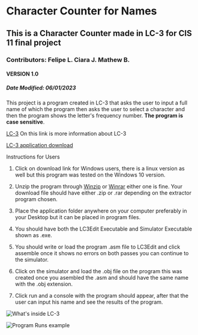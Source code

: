 <!--Headings-->
# Character Counter for Names 
## This is a Character Counter made in LC-3 for CIS 11 final project
### Contributors: Felipe L. Ciara J. Mathew B.
#### VERSION 1.0
##### Date Modified: 06/01/2023
<!--Intro Paragraph-->
This project is a program created in LC-3 that asks the user to input a full name of which the program then asks the user to select a character and then the program shows the letter's frequency number. **The program is case sensitive**.
<!--Links to simulator-->
[LC-3](https://en.wikipedia.org/wiki/Little_Computer_3) On this link is more information about LC-3

[LC-3 application download](https://highered.mheducation.com/sites/0072467509/student_view0/lc-3_simulator.html)

Instructions for Users
1. Click on download link for Windows users, there is a linux version as well but this program was tested on the Windows 10 version.
   
2. Unzip the program through [Winzip](https://www.winzip.com/en/) or [Winrar](https://www.win-rar.com/start.html?&L=0) either one is fine. Your download file should have either .zip or .rar depending on the extractor program chosen.
3. Place the application folder anywhere on your computer preferably in your Desktop  but it can be placed in program files.
4. You should have both the LC3Edit Executable and Simulator Executable shown as .exe.
5. You should write or load the program .asm file to LC3Edit  and click assemble once it shows no errors on both passes you can continue to the simulator.
6. Click on the simulator and load the .obj file on the program this was created once you asembled the .asm and should have the same name with the .obj extension.
7.  Click run and a console with the program should appear,  after that the user can input his name and see the results of the program.

![What's inside LC-3](https://github.com/FelipeLeonM1998/Test/assets/134893345/5792642b-bd69-4bed-85d6-aff0887a79d6)


![Program Runs example](https://github.com/FelipeLeonM1998/Test/assets/134893345/5a47dedf-6e6b-4ae6-b2be-c871b2042c59)

